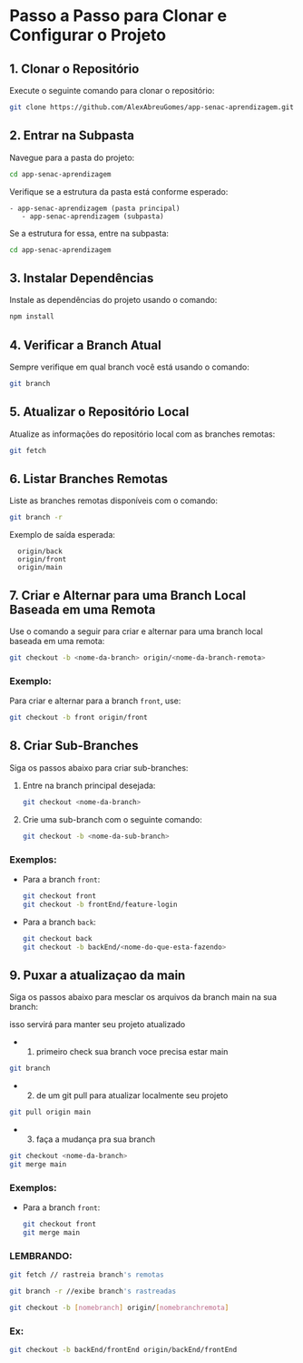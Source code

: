 # Passo a Passo para Clonar e Configurar o Projeto

## 1. Clonar o Repositório
Execute o seguinte comando para clonar o repositório:
```bash
git clone https://github.com/AlexAbreuGomes/app-senac-aprendizagem.git
```

## 2. Entrar na Subpasta
Navegue para a pasta do projeto:
```bash
cd app-senac-aprendizagem
```
Verifique se a estrutura da pasta está conforme esperado:
```
- app-senac-aprendizagem (pasta principal)
   - app-senac-aprendizagem (subpasta)
```
Se a estrutura for essa, entre na subpasta:
```bash
cd app-senac-aprendizagem
```

## 3. Instalar Dependências
Instale as dependências do projeto usando o comando:
```bash
npm install
```

## 4. Verificar a Branch Atual
Sempre verifique em qual branch você está usando o comando:
```bash
git branch
```

## 5. Atualizar o Repositório Local
Atualize as informações do repositório local com as branches remotas:
```bash
git fetch
```

## 6. Listar Branches Remotas
Liste as branches remotas disponíveis com o comando:
```bash
git branch -r
```
Exemplo de saída esperada:
```
  origin/back
  origin/front
  origin/main
```

## 7. Criar e Alternar para uma Branch Local Baseada em uma Remota
Use o comando a seguir para criar e alternar para uma branch local baseada em uma remota:
```bash
git checkout -b <nome-da-branch> origin/<nome-da-branch-remota>
```
### Exemplo:
Para criar e alternar para a branch `front`, use:
```bash
git checkout -b front origin/front
```

## 8. Criar Sub-Branches
Siga os passos abaixo para criar sub-branches:

1. Entre na branch principal desejada:
   ```bash
   git checkout <nome-da-branch>
   ```

2. Crie uma sub-branch com o seguinte comando:
   ```bash
   git checkout -b <nome-da-sub-branch>
   ```

### Exemplos:
- Para a branch `front`:
  ```bash
  git checkout front
  git checkout -b frontEnd/feature-login
  ```
- Para a branch `back`:
  ```bash
  git checkout back
  git checkout -b backEnd/<nome-do-que-esta-fazendo>
  ```

## 9. Puxar a atualizaçao da main
Siga os passos abaixo para mesclar os arquivos da branch main na sua branch:

isso servirá para manter seu projeto atualizado 

- 1. primeiro check sua branch voce precisa estar main

```bash
git branch 
```
- 2. de um git pull para atualizar localmente seu projeto

```bash
git pull origin main
```
- 3. faça a mudança pra sua branch

```bash
git checkout <nome-da-branch>
git merge main
```

### Exemplos:
- Para a branch `front`:
  ```bash
  git checkout front
  git merge main
  ```


### LEMBRANDO:
```bash
git fetch // rastreia branch's remotas
```

```bash
git branch -r //exibe branch's rastreadas
```

```bash
git checkout -b [nomebranch] origin/[nomebranchremota]
```

### Ex:
```bash
git checkout -b backEnd/frontEnd origin/backEnd/frontEnd
```